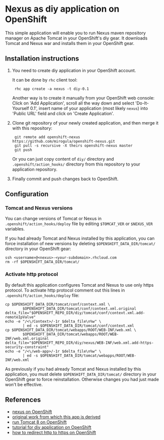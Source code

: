 <!--The OpenShift `diy` cartridge documentation can be found at:-->

<!--https://github.com/openshift/origin-server/tree/master/cartridges/openshift-origin-cartridge-diy/README.md-->

Nexus as diy application on OpenShift
=====================================

This simple application will enable you to run Nexus maven repository manager 
on Apache Tomcat in your OpenShift's diy gear.
It downloads Tomcat and Nexus war and installs them in your OpenShift gear.


Installation instructions
-------------------------
1. You need to create diy application in your OpenShift account.

	It can be done by `rhc` client tool:

		rhc app create -a nexus -t diy-0.1
	
	Another way is to create it manually from your OpenShift web console:  
	Click on 'Add Application', scroll all the way down and select 'Do-It-Yourself 0.1', 
	insert name of your application (most likely `nexus`) into 'Public URL' field 
	and click on 'Create Application'.
	
2. Clone git repository of your newly created application, and then merge it with 
	this repository:

		git remote add openshift-nexus https://github.com/mirogula/openshift-nexus.git
		git pull -s recursive -X theirs openshift-nexus master 
		git push

	Or you can just copy content of `diy/` directory and `.openshift/action_hooks/` 
	directory from this repository to your application repository.

3. Finally commit and push changes back to OpenShift.


Configuration
-------------

### Tomcat and Nexus versions
You can change versions of Tomcat or Nexus in `.openshift/action_hooks/deploy` 
file by editing `$TOMCAT_VER` or `$NEXUS_VER` variables. 

If you had already Tomcat and Nexus installed by this application, you can force 
installation of new versions by deleting `$OPENSHIFT_DATA_DIR/tomcat/` directory 
in your OpenShift gear:

```
ssh <username>@<nexus>-<your-subdomain>.rhcloud.com
rm -rf $OPENSHIFT_DATA_DIR/tomcat/
```

### Activate http protocol
By default this application configures Tomcat and Nexus to use only https protocol.
To activate http protocol comment out this lines in `.openshift/action_hooks/deploy` 
file:

```
cp $OPENSHIFT_DATA_DIR/tomcat/conf/context.xml \
		$OPENSHIFT_DATA_DIR/tomcat/conf/context.xml.original
delta_file="$OPENSHIFT_REPO_DIR/diy/tomcat/conf/context.xml.add-remoteIpValve"
echo -e "/<\/Context>/-1r $delta_file\n%w" \
		| ed -s $OPENSHIFT_DATA_DIR/tomcat/conf/context.xml
cp $OPENSHIFT_DATA_DIR/tomcat/webapps/ROOT/WEB-INF/web.xml \
		$OPENSHIFT_DATA_DIR/tomcat/webapps/ROOT/WEB-INF/web.xml.original
delta_file="$OPENSHIFT_REPO_DIR/diy/nexus/WEB-INF/web.xml.add-https-security-constraint"
echo -e "/<\/web-app>/-1r $delta_file\n%w" \
		| ed -s $OPENSHIFT_DATA_DIR/tomcat/webapps/ROOT/WEB-INF/web.xml
```

As previously if you had already Tomcat and Nexus installed by this application, 
you must delete `$OPENSHIFT_DATA_DIR/tomcat/` directory in your OpenShift gear 
to force reinstallation. Otherwise changes you had just made won't be effective.


References
----------
 * [nexus on OpenShift](https://www.openshift.com/blogs/nexus-repository-manager-in-the-cloud-for-free-with-openshift)
 * [original work from which this app is derived](https://github.com/shekhargulati/nexus)
 * [run Tomcat 8 on OpenShift](https://www.openshift.com/blogs/how-to-run-apache-tomcat-8-on-openshift)
 * [tutorial for diy application on OpenShift](https://www.openshift.com/developers/do-it-yourself)
 * [how to redirect http to https on OpenShift](https://www.openshift.com/kb/kb-e1044-how-to-redirect-traffic-to-https)
